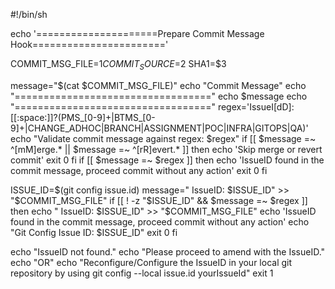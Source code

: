 #!/bin/sh

echo '=====================Prepare Commit Message Hook======================='

COMMIT_MSG_FILE=$1
COMMIT_SOURCE=$2
SHA1=$3

message="$(cat $COMMIT_MSG_FILE)"
echo "Commit Message"
echo "=================================="
echo $message
echo "=================================="
regex='IssueI[dD]:[[:space:]]?(PMS_[0-9]+|BTMS_[0-9]+|CHANGE_ADHOC|BRANCH|ASSIGNMENT|POC|INFRA|GITOPS|QA)'
echo "Validate commit message against regex: $regex"
if [[ $message =~ ^[mM]erge.* || $message =~ ^[rR]evert.* ]]
then
	echo 'Skip merge or revert commit'
	exit 0
fi
if [[ $message =~ $regex ]] 
then 
	echo 'IssueID found in the commit message, proceed commit without any action'
	exit 0
fi

ISSUE_ID=$(git config issue.id)
message=" IssueID: $ISSUE_ID" >> "$COMMIT_MSG_FILE"
if [[ ! -z "$ISSUE_ID" && $message =~ $regex ]]
then 
	echo " IssueID: $ISSUE_ID" >> "$COMMIT_MSG_FILE"
	echo 'IssueID found in the commit message, proceed commit without any action'
	echo "Git Config Issue ID: $ISSUE_ID"
	exit 0
fi

echo "IssueID not found."
echo "Please proceed to amend with the IssueID."
echo "OR"
echo "Reconfigure/Configure the IssueID in your local git repository by using git config --local issue.id yourIssueId"
exit 1
